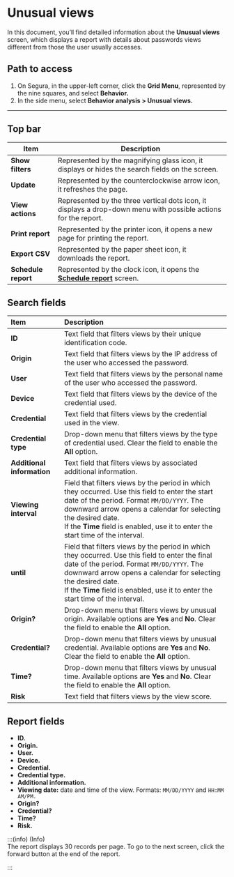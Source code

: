 # Unusual views



In this document, you’ll find detailed information about the **Unusual views** screen, which displays a report with details about passwords views different from those the user usually accesses.

## **Path to access**

1. On Segura, in the upper-left corner, click the **Grid Menu**, represented by the nine squares, and select **Behavior.**  
2. In the side menu, select **Behavior analysis > Unusual views.**

***

## **Top bar**

| Item | Description |
| ----- | ----- |
| **Show filters** | Represented by the magnifying glass icon, it displays or hides the search fields on the screen. |
| **Update** | Represented by the counterclockwise arrow icon, it refreshes the page. |
| **View actions** | Represented by the three vertical dots icon, it displays a drop-down menu with possible actions for the report. |
| **Print report** | Represented by the printer icon, it opens a new page for printing the report. |
| **Export CSV** | Represented by the paper sheet icon, it downloads the report. |
| **Schedule report** | Represented by the clock icon, it opens the [**Schedule report**](/v4/docs/general-information-how-to-issue-download-and-schedule-device-reports) screen. |

## **Search fields**

| Item | Description |
| :---- | :---- |
| **ID** | Text field that filters views by their unique identification code.  |
| **Origin** | Text field that filters views by the IP address of the user who accessed the password.  |
| **User** | Text field that filters views by the personal name of the user who accessed the password.  |
| **Device** | Text field that filters views by the device of the credential used.  |
| **Credential** | Text field that filters views by the credential used in the view.  |
| **Credential type** | Drop-down menu that filters views by the type of credential used. Clear the field to enable the **All** option.  |
| **Additional information** | Text field that filters views by associated additional information.  |
| **Viewing interval** | Field that filters views by the period in which they occurred. Use this field to enter the start date of the period. Format `MM/DD/YYYY`. The downward arrow opens a calendar for selecting the desired date. <br>If the **Time** field is enabled, use it to enter the start time of the interval. |
| **until** | Field that filters views by the period in which they occurred. Use this field to enter the final date of the period. Format `MM/DD/YYYY`. The downward arrow opens a calendar for selecting the desired date. <br>If the **Time** field is enabled, use it to enter the start time of the interval.  |
| **Origin?** | Drop-down menu that filters views by unusual origin. Available options are **Yes** and **No**. Clear the field to enable the **All** option. |
| **Credential?** | Drop-down menu that filters views by unusual credential. Available options are **Yes** and **No**. Clear the field to enable the **All** option. |
| **Time?** | Drop-down menu that filters views by unusual time. Available options are **Yes** and **No**. Clear the field to enable the **All** option. |
| **Risk**  | Text field that filters views by the view score. |

## **Report fields**

* **ID.**  
* **Origin.**  
* **User.**  
* **Device.**  
* **Credential.**  
* **Credential type.**  
* **Additional information.**  
* **Viewing date:** date and time of the view. Formats: `MM/DD/YYYY` and `HH:MM AM/PM.`  
* **Origin?**  
* **Credential?**  
* **Time?**  
* **Risk.**


:::(info) (Info)  
The report displays 30 records per page. To go to the next screen, click the forward button at the end of the report.

:::
